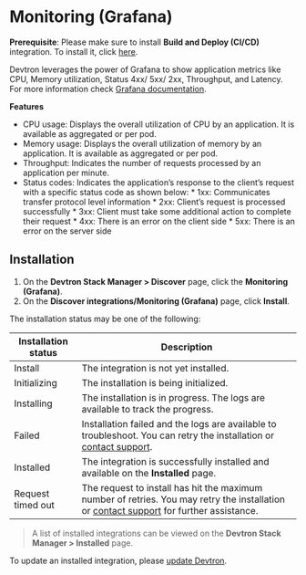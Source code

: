 # Monitoring (Grafana)

**Prerequisite**: Please make sure to install **Build and Deploy (CI/CD)** integration. To install it, click [here](https://docs.devtron.ai/usage/integrations/build-and-deploy-ci-cd).
 
Devtron leverages the power of Grafana to show application metrics like CPU, Memory utilization, Status 4xx/ 5xx/ 2xx, Throughput, and Latency. For more information check [Grafana documentation](https://grafana.com/docs/grafana/latest/).
 
**Features**

* CPU usage: Displays the overall utilization of CPU by an application. It is available as aggregated or per pod.
* Memory usage: Displays the overall utilization of memory by an application. It is available as aggregated or per pod.
* Throughput: Indicates the number of requests processed by an application per minute.
* Status codes: Indicates the application’s response to the client’s request with a specific status code as shown below:
       * 1xx: Communicates transfer protocol level information
       * 2xx: Client’s request is processed successfully
       * 3xx: Client must take some additional action to complete their request
       * 4xx: There is an error on the client side
       * 5xx: There is an error on the server side


## Installation

1. On the **Devtron Stack Manager > Discover** page, click the **Monitoring (Grafana)**.
2. On the **Discover integrations/Monitoring (Grafana)** page, click **Install**.
 
The installation status may be one of the following:
 
| Installation status | Description |
| --- | --- |
| Install | The integration is not yet installed. |
| Initializing | The installation is being initialized. |
| Installing | The installation is in progress. The logs are available to track the progress. |
| Failed | Installation failed and the logs are available to troubleshoot. You can retry the installation or [contact support](https://discord.devtron.ai/). |
| Installed | The integration is successfully installed and available on the **Installed** page. |
| Request timed out | The request to install has hit the maximum number of retries. You may retry the installation or [contact support](https://discord.devtron.ai/) for further assistance. |
 
> A list of installed integrations can be viewed on the **Devtron Stack Manager > Installed** page.
 
To update an installed integration, please [update Devtron](../../setup/upgrade/upgrade-devtron-ui.md).
